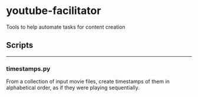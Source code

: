 # youtube-facilitator
Tools to help automate tasks for content creation
## Scripts
----------
### timestamps.py
From a collection of input movie files, create timestamps of them in alphabetical order, as if they were playing sequentially.
